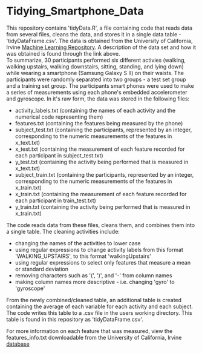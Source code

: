 # Tidying_Smartphone_Data

This repository contains 'tidyData.R', a file containing code that reads data from several files, cleans the data, and stores it in a single data table - 'tidyDataFrame.csv'. 
The data is obtained from the University of California, Irvine [Machine Learning Repository](http://archive.ics.uci.edu/ml/datasets/Human+Activity+Recognition+Using+Smartphones). 
A description of the data set and how it was obtained is found through the link above.  
To summarize, 30 participants performed six different activies (walking, walking upstairs, walking downstairs, sitting, standing, and lying down) while wearing a smartphone (Samsung Galaxy S II) on their waists. The participants were randomly separated into two groups - a test set group and a training set group. The participants smart phones were used to make a series of measurements using each phone's embedded accelerometer and gyroscope. In it's raw form, the data was stored in the following files: 
* activity_labels.txt (containing the names of each activity and the numerical code representing them)
* features.txt (containing the features being measured by the phone)
* subject_test.txt (containing the participants, represented by an integer, corresponding to the numeric measurements of the features in x_text.txt) 
* x_test.txt (containing the measurement of each feature recorded for each participant in subject_test.txt) 
* y_test.txt (containing the activity being performed that is measured in x_text.txt)
* subject_train.txt (containing the participants, represented by an integer, corresponding to the numeric measurements of the features in x_train.txt)
* x_train.txt (containing the measurement of each feature recorded for each participant in train_test.txt) 
* y_train.txt (containing the activity being performed that is measured in x_train.txt)  


The code reads data from these files, cleans them, and combines them into a single table. The cleaning activities include: 
* changing the names of the activities to lower case 
* using regular expressions to change activity labels from this format 'WALKING_UPSTAIRS', to this format 'walkingUpstairs' 
* using regular expressions to select only features that measure a mean or standard deviation 
* removing characters such as '(', ')', and '-' from column names 
* making column names more descriptive - i.e. changing 'gyro' to 'gyroscope'  

From the newly combined/cleaned table, an additional table is created containing the average of each variable for each activity and each subject. The code writes this table to a .csv file in the users working directory. This table is found in this repository as 'tidyDataFrame.csv'.  

For more information on each feature that was measured, view the features_info.txt downloadable from the University of California, Irvine [database](http://archive.ics.uci.edu/ml/machine-learning-databases/00240/)

